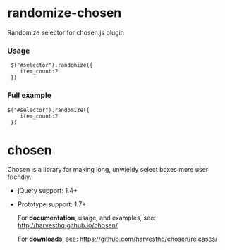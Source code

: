 
# randomize-chosen
Randomize selector for chosen.js plugin

### Usage

     $("#selector").randomize({
        item_count:2
     })

### Full example

    $("#selector").randomize({
        item_count:2
     })

# chosen

 Chosen is a library for making long, unwieldy select boxes more user friendly.
 
- jQuery support: 1.4+
- Prototype support: 1.7+
  
  For **documentation**, usage, and examples, see:
  http://harvesthq.github.io/chosen/
  
  For **downloads**, see:
  https://github.com/harvesthq/chosen/releases/


